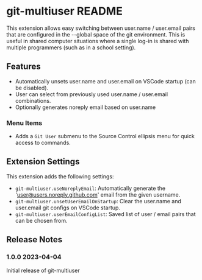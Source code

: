 # git-multiuser README

This extension allows easy switching between user.name / user.email pairs that are configured in the --global space of
the git environment.  This is useful in shared computer situations where a single log-in is shared with multiple programmers 
(such as in a school setting).

## Features

* Automatically unsets user.name and user.email on VSCode startup (can be disabled).
* User can select from previously used user.name / user.email combinations.
* Optionally generates noreply email based on user.name

### Menu Items
* Adds a `Git User` submenu to the Source Control ellipsis menu for quick access to commands.

## Extension Settings

This extension adds the following settings:

* `git-multiuser.useNoreplyEmail`: Automatically generate the 'user@users.noreply.github.com' email from the given username.
* `git-multiuser.unsetUserEmailOnStartup`: Clear the user.name and user.email git configs on VSCode startup.
* `git-multiuser.userEmailConfigList`: Saved list of user / email pairs that can be chosen from.

## Release Notes

### 1.0.0 2023-04-04

Initial release of git-multiuser